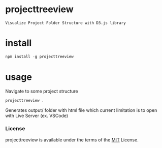 # projecttreeview

    Visualize Project Folder Structure with D3.js library

# install

```js
npm install -g projecttreeview
```

# usage

Navigate to some project structure

```js
projecttreeview .
```

Generates output/ folder with html file which current limitation is to open with Live Server (ex. VSCode)

### License

projecttreeview is available under the terms of the [MIT](LICENSE) License.
